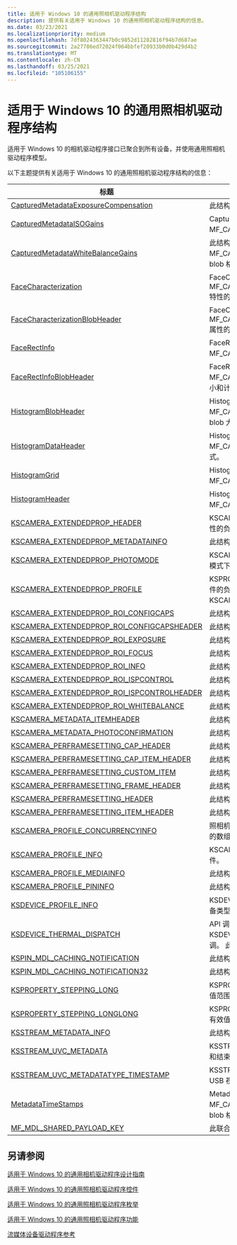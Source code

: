 ```yaml
---
title: 适用于 Windows 10 的通用照相机驱动程序结构
description: 提供有关适用于 Windows 10 的通用照相机驱动程序结构的信息。
ms.date: 03/23/2021
ms.localizationpriority: medium
ms.openlocfilehash: 7df8024363447b0c9852d11282816f94b7d687ae
ms.sourcegitcommit: 2a27786ed72024f064bbfef20933b0d0b429d4b2
ms.translationtype: MT
ms.contentlocale: zh-CN
ms.lasthandoff: 03/25/2021
ms.locfileid: "105106155"
---
```

# <a name="universal-camera-driver-structures-for-windows-10"></a>适用于 Windows 10 的通用照相机驱动程序结构

适用于 Windows 10 的相机驱动程序接口已聚合到所有设备，并使用通用照相机驱动程序模型。

以下主题提供有关适用于 Windows 10 的通用照相机驱动程序结构的信息：

| 标题 | 说明 |
|--|--|
| [CapturedMetadataExposureCompensation](/windows/win32/api/mfapi/ns-mfapi-capturedmetadataexposurecompensation) | 此结构包含已捕获照片的 EV 补偿反馈的 blob 信息。 |
| [CapturedMetadataISOGains](/windows/win32/api/mfapi/ns-mfapi-capturedmetadataisogains) | CapturedMetadataISOGains 结构描述 MF_CAPTURE_METADATA_ISO_GAINS 的 blob 格式。 |
| [CapturedMetadataWhiteBalanceGains](/windows/win32/api/mfapi/ns-mfapi-capturedmetadatawhitebalancegains) | 此结构描述 MF_CAPTURE_METADATA_WHITEBALANCE_GAINS 特性的 blob 格式。 |
| [FaceCharacterization](/windows/win32/api/mfapi/ns-mfapi-facecharacterization) | FaceCharacterization 结构描述 MF_CAPTURE_METADATA_FACEROICHARACTERIZATIONS 特性的 blob 格式。 |
| [FaceCharacterizationBlobHeader](/windows/win32/api/mfapi/ns-mfapi-facecharacterizationblobheader) | FaceCharacterizationBlobHeader 结构描述 MF_CAPTURE_METADATA_FACEROICHARACTERIZATIONS 属性的 blob 格式的大小和计数信息。 |
| [FaceRectInfo](/windows/win32/api/mfapi/ns-mfapi-facerectinfo) | FaceRectInfo 结构描述 MF_CAPTURE_METADATA_FACEROIS 特性的 blob 格式。 |
| [FaceRectInfoBlobHeader](/windows/win32/api/mfapi/ns-mfapi-facerectinfoblobheader) | FaceRectInfoBlobHeader 结构描述 MF_CAPTURE_METADATA_FACEROIS 属性的 blob 格式的大小和计数信息。 |
| [HistogramBlobHeader](/windows/win32/api/mfapi/ns-mfapi-histogramblobheader) | HistogramBlobHeader 结构描述 MF_CAPTURE_METADATA_HISTOGRAM 属性的 blob 中的 blob 大小和直方图数。 |
| [HistogramDataHeader](/windows/win32/api/mfapi/ns-mfapi-histogramdataheader) | HistogramDataHeader 结构描述 MF_CAPTURE_METADATA_HISTOGRAM 特性的 blob 格式。 |
| [HistogramGrid](/windows/win32/api/mfapi/ns-mfapi-histogramgrid) | HistogramGrid 结构描述 MF_CAPTURE_METADATA_HISTOGRAM 的 blob 格式。 |
| [HistogramHeader](/windows/win32/api/mfapi/ns-mfapi-histogramheader) | HistogramHeader 结构描述 MF_CAPTURE_METADATA_HISTOGRAM 的 blob 格式。 |
| [KSCAMERA_EXTENDEDPROP_HEADER](/windows-hardware/drivers/ddi/ksmedia/ns-ksmedia-tagkscamera_extendedprop_header) | KSCAMERA_EXTENDEDPROP_HEADER 结构是扩展控件属性的负载标头。 |
| [KSCAMERA_EXTENDEDPROP_METADATAINFO](/windows-hardware/drivers/ddi/ksmedia/ns-ksmedia-tagkscamera_extendedprop_metadatainfo) | 此结构表示扩展属性控件的元数据信息。 |
| [KSCAMERA_EXTENDEDPROP_PHOTOMODE](/windows-hardware/drivers/ddi/ksmedia/ns-ksmedia-tagkscamera_extendedprop_photomode) | KSCAMERA_EXTENDEDPROP_PHOTOMODE 结构包含照片模式下历史记录帧计数的属性数据。 |
| [KSCAMERA_EXTENDEDPROP_PROFILE](/windows-hardware/drivers/ddi/ksmedia/ns-ksmedia-_kscamera_extendedprop_profile) | KSPROPERTY_CAMERACONTROL_EXTENDED_PROFILE 控件的负载包含 KSCAMERA_EXTENDEDPROP_HEADER + KSCAMERA_EXTENDEDPROP_PROFILE。 |
| [KSCAMERA_EXTENDEDPROP_ROI_CONFIGCAPS](/windows-hardware/drivers/ddi/ksmedia/ns-ksmedia-tagkscamera_extendedprop_roi_configcaps) | 此结构包含 ROI 控件的功能。 |
| [KSCAMERA_EXTENDEDPROP_ROI_CONFIGCAPSHEADER](/windows-hardware/drivers/ddi/ksmedia/ns-ksmedia-tagkscamera_extendedprop_roi_configcapsheader) | 此结构包含 ROI 功能的标头信息。 |
| [KSCAMERA_EXTENDEDPROP_ROI_EXPOSURE](/windows-hardware/drivers/ddi/ksmedia/ns-ksmedia-tagkscamera_extendedprop_roi_exposure) | 此结构包含公开的 ROI 信息结构。 |
| [KSCAMERA_EXTENDEDPROP_ROI_FOCUS](/windows-hardware/drivers/ddi/ksmedia/ns-ksmedia-tagkscamera_extendedprop_roi_focus) | 此结构包含重点的 ROI 信息结构。 |
| [KSCAMERA_EXTENDEDPROP_ROI_INFO](/windows-hardware/drivers/ddi/ksmedia/ns-ksmedia-tagkscamera_extendedprop_roi_info) | 此结构包含有关 ROI 的信息。 |
| [KSCAMERA_EXTENDEDPROP_ROI_ISPCONTROL](/windows-hardware/drivers/ddi/ksmedia/ns-ksmedia-tagkscamera_extendedprop_roi_ispcontrol) | 此结构包含 ROI ISP 控制的信息。 |
| [KSCAMERA_EXTENDEDPROP_ROI_ISPCONTROLHEADER](/windows-hardware/drivers/ddi/ksmedia/ns-ksmedia-tagkscamera_extendedprop_roi_ispcontrolheader) | 此结构包含 ROI ISP 控件的标头信息。 |
| [KSCAMERA_EXTENDEDPROP_ROI_WHITEBALANCE](/windows-hardware/drivers/ddi/ksmedia/ns-ksmedia-tagkscamera_extendedprop_roi_whitebalance) | 此结构包含白平衡的 ROI 信息结构。 |
| [KSCAMERA_METADATA_ITEMHEADER](/windows-hardware/drivers/ddi/ksmedia/ns-ksmedia-tagkscamera_metadata_itemheader) | 此结构包含由相机驱动程序填充的元数据标头信息。 |
| [KSCAMERA_METADATA_PHOTOCONFIRMATION](/windows-hardware/drivers/ddi/ksmedia/ns-ksmedia-tagkscamera_metadata_photoconfirmation) | 此结构包含由相机驱动程序填充的照片确认元数据信息。 |
| [KSCAMERA_PERFRAMESETTING_CAP_HEADER](/windows-hardware/drivers/ddi/ksmedia/ns-ksmedia-kscamera_perframesetting_cap_header) | 此结构包含每帧设置功能的标头信息。 |
| [KSCAMERA_PERFRAMESETTING_CAP_ITEM_HEADER](/windows-hardware/drivers/ddi/ksmedia/ns-ksmedia-kscamera_perframesetting_cap_item_header) | 此结构包含每帧设置项的标头信息。 |
| [KSCAMERA_PERFRAMESETTING_CUSTOM_ITEM](/windows-hardware/drivers/ddi/ksmedia/ns-ksmedia-kscamera_perframesetting_custom_item) | 此结构包含一个自定义项。 |
| [KSCAMERA_PERFRAMESETTING_FRAME_HEADER](/windows-hardware/drivers/ddi/ksmedia/ns-ksmedia-kscamera_perframesetting_frame_header) | 此结构包含每帧设置负载中的帧的标头信息。 |
| [KSCAMERA_PERFRAMESETTING_HEADER](/windows-hardware/drivers/ddi/ksmedia/ns-ksmedia-kscamera_perframesetting_header) | 此结构包含每帧设置负载的标头信息。 |
| [KSCAMERA_PERFRAMESETTING_ITEM_HEADER](/windows-hardware/drivers/ddi/ksmedia/ns-ksmedia-kscamera_perframesetting_item_header) | 此结构包含每帧设置项的标头信息。 |
| [KSCAMERA_PROFILE_CONCURRENCYINFO](/windows-hardware/drivers/ddi/ksmedia/ns-ksmedia-_kscamera_profile_concurrencyinfo) | 照相机中 KSCAMERA_PROFILE_CONCURRENCYINFO 结构的数组。 |
| [KSCAMERA_PROFILE_INFO](/windows-hardware/drivers/ddi/ksmedia/ns-ksmedia-_kscamera_profile_info) | KSCAMERA_PROFILE_INFO 结构用于唯一标识给定的配置文件。 |
| [KSCAMERA_PROFILE_MEDIAINFO](/windows-hardware/drivers/ddi/ksmedia/ns-ksmedia-_kscamera_profile_mediainfo) | 此结构包含为每个照相机配置文件提供的相关媒体类型信息。 |
| [KSCAMERA_PROFILE_PININFO](/windows-hardware/drivers/ddi/ksmedia/ns-ksmedia-_kscamera_profile_pininfo) | 此结构指定每个相机驱动程序 pin 的可用媒体类型列表。 |
| [KSDEVICE_PROFILE_INFO](/windows-hardware/drivers/ddi/ksmedia/ns-ksmedia-_ksdevice_profile_info) | KSDEVICE_PROFILE_INFO 是一种泛型结构，旨在处理各种设备类型的配置文件信息。 |
| [KSDEVICE_THERMAL_DISPATCH](/windows-hardware/drivers/ddi/ks/ns-ks-_ksdevice_thermal_dispatch) | API 调用中的微型端口驱动程序使用 KSDEVICE_THERMAL_DISPATCH 结构来注册热量通知回调。 此结构包含主动和被动冷却接口的回调函数指针。 |
| [KSPIN_MDL_CACHING_NOTIFICATION](/windows-hardware/drivers/ddi/ks/ns-ks-kspin_mdl_caching_notification) | 此结构由操作系统在内部使用。 |
| [KSPIN_MDL_CACHING_NOTIFICATION32](/windows-hardware/drivers/ddi/ks/ns-ks-kspin_mdl_caching_notification32) | 此结构由操作系统在内部使用。 |
| [KSPROPERTY_STEPPING_LONG](/windows-hardware/drivers/ddi/ks/ns-ks-ksproperty_stepping_long) | KSPROPERTY_STEPPING_LONG 结构定义32位属性的有效值范围。 |
| [KSPROPERTY_STEPPING_LONGLONG](/windows-hardware/drivers/ddi/ks/ns-ks-ksproperty_stepping_longlong) | KSPROPERTY_STEPPING_LONGLONG 结构定义64位属性的有效值范围。 |
| [KSSTREAM_METADATA_INFO](/windows-hardware/drivers/ddi/ks/ns-ks-ksstream_metadata_info) | 此结构包含向下传递到驱动程序的元数据信息。 |
| [KSSTREAM_UVC_METADATA](/windows-hardware/drivers/ddi/ks/ns-ks-ksstream_uvc_metadata) | KSSTREAM_UVC_METADATA 结构包含帧时间戳信息的开始和结束。 |
| [KSSTREAM_UVC_METADATATYPE_TIMESTAMP](/windows-hardware/drivers/ddi/ks/ns-ks-ksstream_uvc_metadatatype_timestamp) | KSSTREAM_UVC_METADATATYPE_TIMESTAMP 结构包含 USB 视频类 (UVC) 时钟和时间戳信息。 |
| [MetadataTimeStamps](/windows/win32/api/mfapi/ns-mfapi-metadatatimestamps) | MetadataTimeStamps 结构描述 MF_CAPTURE_METADATA_FACEROITIMESTAMPS 特性的 blob 格式。 |
| [MF_MDL_SHARED_PAYLOAD_KEY](/windows-hardware/drivers/ddi/ks/ns-ks-_mf_mdl_shared_payload_key) | 此联合由操作系统在内部使用。 |

## <a name="see-also"></a>另请参阅

[适用于 Windows 10 的通用相机驱动程序设计指南](windows-10-technical-preview-camera-drivers-design-guide.md)

[适用于 Windows 10 的通用照相机驱动程序控件](camera-driver-controls.md)

[适用于 Windows 10 的通用照相机驱动程序枚举](camera-driver-enumerations.md)

[适用于 Windows 10 的通用照相机驱动程序功能](camera-driver-functions.md)

[流媒体设备驱动程序参考](/windows-hardware/drivers/ddi/_stream/index)
